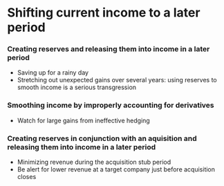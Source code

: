 # Shifting current income to a later period
### Creating reserves and releasing them into income in a later period

- Saving up for a rainy day
- Stretching out unexpected gains over several years: using reserves to smooth income is a serious transgression

### Smoothing income by improperly accounting for derivatives

- Watch for large gains from ineffective hedging

### Creating reserves in conjunction with an aquisition and releasing them into income in a later period

- Minimizing revenue during the acquisition stub period
- Be alert for lower revenue at a target company just before acquisition closes
